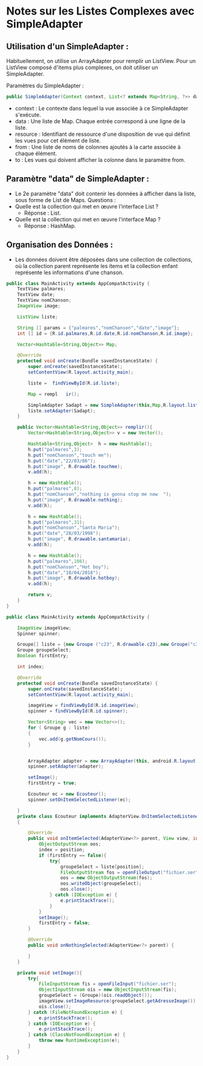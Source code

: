 # Notes sur les Listes Complexes avec SimpleAdapter


##  Utilisation d'un SimpleAdapter :
Habituellement, on utilise un ArrayAdapter pour remplir un ListView.
Pour un ListView composé d'items plus complexes, on doit utiliser un SimpleAdapter.

Paramètres du SimpleAdapter :
```java
public SimpleAdapter(Context context, List<? extends Map<String, ?>> data, int resource, String[] from, int[] to)
```
- context : Le contexte dans lequel la vue associée à ce SimpleAdapter s'exécute.
- data : Une liste de Map. Chaque entrée correspond à une ligne de la liste.
- resource : Identifiant de ressource d'une disposition de vue qui définit les vues pour cet élément de liste.
- from : Une liste de noms de colonnes ajoutés à la carte associée à chaque élément.
- to : Les vues qui doivent afficher la colonne dans le paramètre from.
## Paramètre "data" de SimpleAdapter :

 - Le 2e paramètre "data" doit contenir les données à afficher dans la liste, sous forme de List de Maps.
Questions :
- Quelle est la collection qui met en œuvre l'interface List ?
    - Réponse : List.
- Quelle est la collection qui met en œuvre l'interface Map ?
    - Réponse : HashMap.
## Organisation des Données :
- Les données doivent être déposées dans une collection de collections, où la collection parent représente les items et la collection enfant représente les informations d'une chanson.


``` java
public class MainActivity extends AppCompatActivity {
    TextView palmares;
    TextView date;
    TextView nomChanson;
    ImageView image;

    ListView liste;

    String [] params = {"palmares","nomChanson","date","image"};
    int [] id = {R.id.palmares,R.id.date,R.id.nomChanson,R.id.image};

    Vector<Hashtable<String,Object>> Map;

    @Override
    protected void onCreate(Bundle savedInstanceState) {
        super.onCreate(savedInstanceState);
        setContentView(R.layout.activity_main);

        liste =  findViewById(R.id.liste);

        Map = rempl   ir();

        SimpleAdapter Sadapt = new SimpleAdapter(this,Map,R.layout.liste_textview,params,id);
        liste.setAdapter(Sadapt);
    }

    public Vector<Hashtable<String,Object>> remplir(){
        Vector<Hashtable<String,Object>> v = new Vector();

        Hashtable<String,Object>  h = new Hashtable();
        h.put("palmares",3);
        h.put("nomChanson","touch me");
        h.put("date","22/03/86");
        h.put("image", R.drawable.touchme);
        v.add(h);

        h = new Hashtable();
        h.put("palmares",8);
        h.put("nomChanson","nothing is gonna stop me now  ");
        h.put("image", R.drawable.nothing);
        v.add(h);

        h = new Hashtable();
        h.put("palmares",31);
        h.put("nomChanson","Santa Maria");
        h.put("date","28/03/1998");
        h.put("image", R.drawable.santamaria);
        v.add(h);

        h = new Hashtable();
        h.put("palmares",108);
        h.put("nomChanson","Hot boy");
        h.put("date","10/04/2018");
        h.put("image", R.drawable.hotboy);
        v.add(h);

        return v;
    }
}
```

```java
public class MainActivity extends AppCompatActivity {

    ImageView imageView;
    Spinner spinner;

    Groupe[] liste = {new Groupe ("c23", R.drawable.c23),new Groupe("c34", R.drawable.c34),new Groupe("c44", R.drawable.c44)  };
    Groupe groupeSelect;
    Boolean firstEntry;

    int index;

    @Override
    protected void onCreate(Bundle savedInstanceState) {
        super.onCreate(savedInstanceState);
        setContentView(R.layout.activity_main);

        imageView = findViewById(R.id.imageView);
        spinner = findViewById(R.id.spinner);

        Vector<String> vec = new Vector<>();
        for ( Groupe g : liste)
        {
            vec.add(g.getNomCours());
        }


        ArrayAdapter adapter = new ArrayAdapter(this, android.R.layout.simple_list_item_1,vec );
        spinner.setAdapter(adapter);

        setImage();
        firstEntry = true;

        Ecouteur ec = new Ecouteur();
        spinner.setOnItemSelectedListener(ec);

    }
    private class Ecouteur implements AdapterView.OnItemSelectedListener
    {

        @Override
        public void onItemSelected(AdapterView<?> parent, View view, int position, long id) {
            ObjectOutputStream oos;
            index = position;
            if (firstEntry == false){
                try{
                    groupeSelect = liste[position];
                    FileOutputStream fos = openFileOutput("fichier.ser", Context.MODE_PRIVATE);
                    oos = new ObjectOutputStream(fos);
                    oos.writeObject(groupeSelect);
                    oos.close();
                } catch (IOException e) {
                    e.printStackTrace();
                }
            }
            setImage();
            firstEntry = false;
        }

        @Override
        public void onNothingSelected(AdapterView<?> parent) {

        }
    }

    private void setImage(){
        try{
            FileInputStream fis = openFileInput("fichier.ser");
            ObjectInputStream ois = new ObjectInputStream(fis);
            groupeSelect = (Groupe)(ois.readObject());
            imageView.setImageResource(groupeSelect.getAdresseImage());
            ois.close();
        } catch (FileNotFoundException e) {
            e.printStackTrace();
        } catch (IOException e) {
            e.printStackTrace();
        } catch (ClassNotFoundException e) {
            throw new RuntimeException(e);
        }
    }
}
```